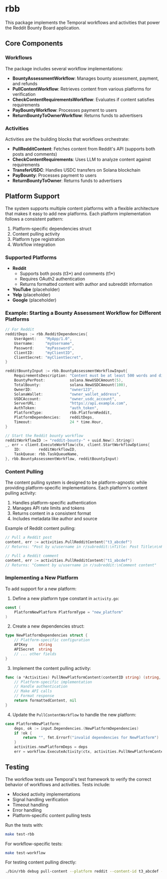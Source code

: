 # rbb

This package implements the Temporal workflows and activities that power the Reddit Bounty Board application.

## Core Components

### Workflows

The package includes several workflow implementations:

- **BountyAssessmentWorkflow**: Manages bounty assessment, payment, and refunds
- **PullContentWorkflow**: Retrieves content from various platforms for verification
- **CheckContentRequirementsWorkflow**: Evaluates if content satisfies requirements
- **PayBountyWorkflow**: Processes payment to users
- **ReturnBountyToOwnerWorkflow**: Returns funds to advertisers

### Activities

Activities are the building blocks that workflows orchestrate:

- **PullRedditContent**: Fetches content from Reddit's API (supports both posts and comments)
- **CheckContentRequirements**: Uses LLM to analyze content against requirements
- **TransferUSDC**: Handles USDC transfers on Solana blockchain
- **PayBounty**: Processes payment to users
- **ReturnBountyToOwner**: Returns funds to advertisers

## Platform Support

The system supports multiple content platforms with a flexible architecture that makes it easy to add new platforms. Each platform implementation follows a consistent pattern:

1. Platform-specific dependencies struct
2. Content pulling activity
3. Platform type registration
4. Workflow integration

### Supported Platforms

- **Reddit**
  - Supports both posts (t3*) and comments (t1*)
  - Requires OAuth2 authentication
  - Returns formatted content with author and subreddit information
- **YouTube** (placeholder)
- **Yelp** (placeholder)
- **Google** (placeholder)

### Example: Starting a Bounty Assessment Workflow for Different Platforms

```go
// For Reddit
redditDeps := rbb.RedditDependencies{
    UserAgent:    "MyApp/1.0",
    Username:     "myUsername",
    Password:     "myPassword",
    ClientID:     "myClientID",
    ClientSecret: "myClientSecret",
}

redditBountyInput := rbb.BountyAssessmentWorkflowInput{
    RequirementsDescription: "Content must be at least 500 words and discuss AI technology",
    BountyPerPost:           solana.NewUSDCAmount(5),
    TotalBounty:             solana.NewUSDCAmount(100),
    OwnerID:                 "owner123",
    SolanaWallet:            "owner_wallet_address",
    USDCAccount:             "owner_usdc_account",
    ServerURL:               "https://api.example.com",
    AuthToken:               "auth_token",
    PlatformType:            rbb.PlatformReddit,
    PlatformDependencies:    redditDeps,
    Timeout:                 24 * time.Hour,
}

// Start the Reddit bounty workflow
redditWorkflowID := "reddit-bounty-" + uuid.New().String()
_, err = client.ExecuteWorkflow(ctx, client.StartWorkflowOptions{
    ID:        redditWorkflowID,
    TaskQueue: rbb.TaskQueueName,
}, rbb.BountyAssessmentWorkflow, redditBountyInput)
```

### Content Pulling

The content pulling system is designed to be platform-agnostic while providing platform-specific implementations. Each platform's content pulling activity:

1. Handles platform-specific authentication
2. Manages API rate limits and tokens
3. Returns content in a consistent format
4. Includes metadata like author and source

Example of Reddit content pulling:

```go
// Pull a Reddit post
content, err := activities.PullRedditContent("t3_abcdef")
// Returns: "Post by u/username in r/subreddit:\nTitle: Post Title\n\nPost content"

// Pull a Reddit comment
content, err := activities.PullRedditContent("t1_abcdef")
// Returns: "Comment by u/username in r/subreddit:\nComment content"
```

### Implementing a New Platform

To add support for a new platform:

1. Define a new platform type constant in `activity.go`:

```go
const (
    PlatformNewPlatform PlatformType = "new_platform"
)
```

2. Create a new dependencies struct:

```go
type NewPlatformDependencies struct {
    // Platform-specific configuration
    APIKey     string
    APISecret  string
    // ... other fields
}
```

3. Implement the content pulling activity:

```go
func (a *Activities) PullNewPlatformContent(contentID string) (string, error) {
    // Platform-specific implementation
    // Handle authentication
    // Make API calls
    // Format response
    return formattedContent, nil
}
```

4. Update the `PullContentWorkflow` to handle the new platform:

```go
case PlatformNewPlatform:
    deps, ok := input.Dependencies.(NewPlatformDependencies)
    if !ok {
        return "", fmt.Errorf("invalid dependencies for NewPlatform")
    }
    activities.newPlatformDeps = deps
    err = workflow.ExecuteActivity(ctx, activities.PullNewPlatformContent, input.ContentID).Get(ctx, &result)
```

## Testing

The workflow tests use Temporal's test framework to verify the correct behavior of workflows and activities. Tests include:

- Mocked activity implementations
- Signal handling verification
- Timeout handling
- Error handling
- Platform-specific content pulling tests

Run the tests with:

```bash
make test-rbb
```

For workflow-specific tests:

```bash
make test-workflow
```

For testing content pulling directly:

```bash
./bin/rbb debug pull-content --platform reddit --content-id t3_abcdef --reddit-user-agent "MyApp/1.0" --reddit-username "username" --reddit-password "password" --reddit-client-id "client_id" --reddit-client-secret "client_secret"
```
